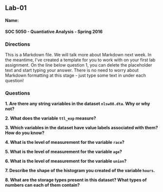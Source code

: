 ## Lab-01
#### Name:
#### SOC 5050 - Quantiative Analysis - Spring 2016

### Directions
This is a Markdown file. We will talk more about Markdown next week. In the meantime, I've created a template for you to work with on your first lab assignment. On the line below question 1, you can delete the placeholder text and start typing your answer. There is no need to worry about Markdown formatting at this stage - just type some text in under each question!

### Questions
**1. Are there any string variables in the dataset `nlsw88.dta`. Why or why not?**
<start answer here>

**2. What does the variable `ttl_exp` measure?**


**3. Which variables in the dataset have value labels associated with them? How do you know?**


**4. What is the level of measurement for the variable `race`?**


**5. What is the level of measurement for the variable `age`?**


**6. What is the level of measurement for the variable `union`?**


**7. Describe the shape of the histogram you created of the variable `hours`.**


**8. What are the storage types present in this dataset? What types of numbers can each of them contain?**
